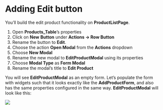# Adding Edit button

You’ll build the edit product functionality on **ProductListPage**.

1. Open **Products\_Table**’s properties
2. Click on **New** **Button** under **Actions → Row Button**
3. Rename the button to **Edit**.
4. Choose the action **Open Modal** from the **Actions** dropdown
5. Choose **New Modal**
6. Rename the new modal to **EditProductModal** using its properties 
7. Choose **Modal Type** as **Form Modal**
8. Rename the modal’s title to **Edit Product**

You will see **EditProductModal** as an empty form. Let’s populate the form with widgets such that it looks exactly like the **AddProductForm**, and also has the same properties configured in the same way. **EditProductModal** will look like this:

![](https://lh4.googleusercontent.com/YcO2UY_zzOZoqz94uEZ23C8UlaLlGkg3Ty0NHHU7aOWGd1aZYJaUPJ3T14kxamGoUk2i2yv3q7q9sd45-D4uvFHTwsZn8Nu1DE_eoWtIhXP-jKPIcBMBbYP0QyzjUd1qV9-xwTFM)

  



